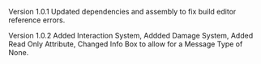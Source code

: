 Version 1.0.1 Updated dependencies and assembly to fix build editor reference errors.

Version 1.0.2 Added Interaction System, Addded Damage System, Added Read Only Attribute, Changed Info Box to allow for a Message Type of None.